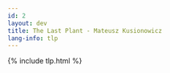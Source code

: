 ```yaml
---
id: 2
layout: dev
title: The Last Plant - Mateusz Kusionowicz
lang-info: tlp
---
```

{% include tlp.html %}